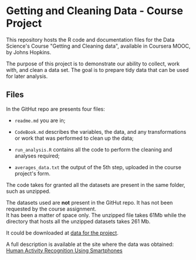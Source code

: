 Getting and Cleaning Data - Course Project
==========================================

This repository hosts the R code and documentation files for the Data Science's Course "Getting and Cleaning data", available in Coursera MOOC, by Johns Hopkins.

The purpose of this project is to demonstrate our ability to collect, work with, and clean a data set. The goal is to prepare tidy data that can be used for later analysis. 


## Files

In the GitHut repo are presents four files:

* `readme.md` you are in;

* `CodeBook.md` describes the variables, the data, and any transformations or work that was performed to clean up the data;

* `run_analysis.R` contains all the code to perform the cleaning and analyses required;

* `averages_data.txt` the output of the 5th step, uploaded in the course project's form.

The code takes for granted all the datasets are present in the same folder, such as unzipped.

The datasets used are **not** present in the GitHut repo. It has not been requested by the course assignment.   
It has been a matter of space only.  The unzipped file takes 61Mb while the directory that hosts all the unzipped datasets takes 261 Mb.  

It could be downloaded at [data for the project](https://d396qusza40orc.cloudfront.net/getdata%2Fprojectfiles%2FUCI%20HAR%20Dataset.zip). 

A full description is available at the site where the data was obtained: [Human Activity Recognition Using Smartphones](http://archive.ics.uci.edu/ml/datasets/Human+Activity+Recognition+Using+Smartphones)

